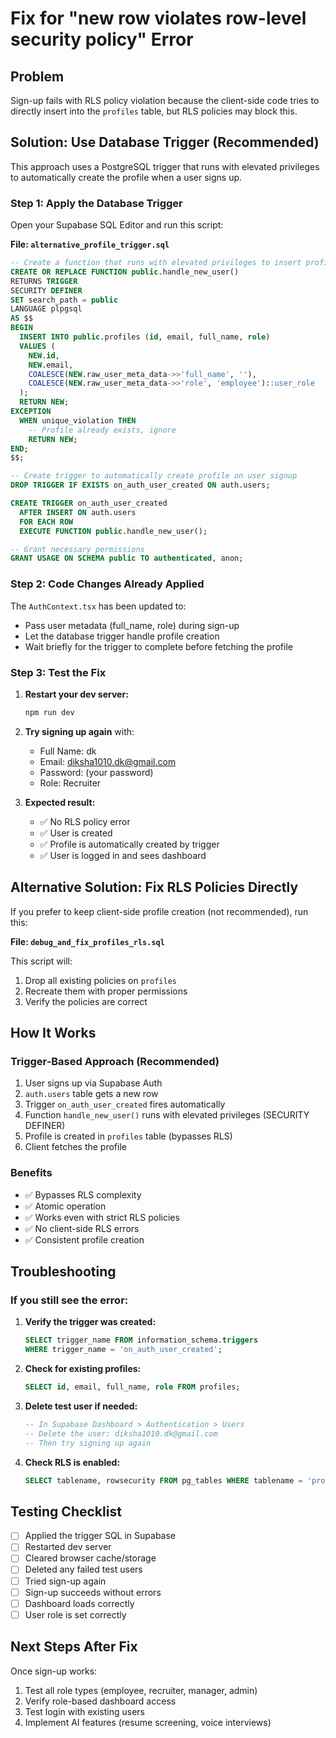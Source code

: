 # Fix for "new row violates row-level security policy" Error

## Problem
Sign-up fails with RLS policy violation because the client-side code tries to directly insert into the `profiles` table, but RLS policies may block this.

## Solution: Use Database Trigger (Recommended)

This approach uses a PostgreSQL trigger that runs with elevated privileges to automatically create the profile when a user signs up.

### Step 1: Apply the Database Trigger

Open your Supabase SQL Editor and run this script:

**File: `alternative_profile_trigger.sql`**

```sql
-- Create a function that runs with elevated privileges to insert profiles
CREATE OR REPLACE FUNCTION public.handle_new_user()
RETURNS TRIGGER
SECURITY DEFINER
SET search_path = public
LANGUAGE plpgsql
AS $$
BEGIN
  INSERT INTO public.profiles (id, email, full_name, role)
  VALUES (
    NEW.id,
    NEW.email,
    COALESCE(NEW.raw_user_meta_data->>'full_name', ''),
    COALESCE(NEW.raw_user_meta_data->>'role', 'employee')::user_role
  );
  RETURN NEW;
EXCEPTION
  WHEN unique_violation THEN
    -- Profile already exists, ignore
    RETURN NEW;
END;
$$;

-- Create trigger to automatically create profile on user signup
DROP TRIGGER IF EXISTS on_auth_user_created ON auth.users;

CREATE TRIGGER on_auth_user_created
  AFTER INSERT ON auth.users
  FOR EACH ROW
  EXECUTE FUNCTION public.handle_new_user();

-- Grant necessary permissions
GRANT USAGE ON SCHEMA public TO authenticated, anon;
```

### Step 2: Code Changes Already Applied

The `AuthContext.tsx` has been updated to:
- Pass user metadata (full_name, role) during sign-up
- Let the database trigger handle profile creation
- Wait briefly for the trigger to complete before fetching the profile

### Step 3: Test the Fix

1. **Restart your dev server:**
   ```bash
   npm run dev
   ```

2. **Try signing up again** with:
   - Full Name: dk
   - Email: diksha1010.dk@gmail.com
   - Password: (your password)
   - Role: Recruiter

3. **Expected result:**
   - ✅ No RLS policy error
   - ✅ User is created
   - ✅ Profile is automatically created by trigger
   - ✅ User is logged in and sees dashboard

## Alternative Solution: Fix RLS Policies Directly

If you prefer to keep client-side profile creation (not recommended), run this:

**File: `debug_and_fix_profiles_rls.sql`**

This script will:
1. Drop all existing policies on `profiles`
2. Recreate them with proper permissions
3. Verify the policies are correct

## How It Works

### Trigger-Based Approach (Recommended)
1. User signs up via Supabase Auth
2. `auth.users` table gets a new row
3. Trigger `on_auth_user_created` fires automatically
4. Function `handle_new_user()` runs with elevated privileges (SECURITY DEFINER)
5. Profile is created in `profiles` table (bypasses RLS)
6. Client fetches the profile

### Benefits
- ✅ Bypasses RLS complexity
- ✅ Atomic operation
- ✅ Works even with strict RLS policies
- ✅ No client-side RLS errors
- ✅ Consistent profile creation

## Troubleshooting

### If you still see the error:

1. **Verify the trigger was created:**
   ```sql
   SELECT trigger_name FROM information_schema.triggers 
   WHERE trigger_name = 'on_auth_user_created';
   ```

2. **Check for existing profiles:**
   ```sql
   SELECT id, email, full_name, role FROM profiles;
   ```

3. **Delete test user if needed:**
   ```sql
   -- In Supabase Dashboard > Authentication > Users
   -- Delete the user: diksha1010.dk@gmail.com
   -- Then try signing up again
   ```

4. **Check RLS is enabled:**
   ```sql
   SELECT tablename, rowsecurity FROM pg_tables WHERE tablename = 'profiles';
   ```

## Testing Checklist

- [ ] Applied the trigger SQL in Supabase
- [ ] Restarted dev server
- [ ] Cleared browser cache/storage
- [ ] Deleted any failed test users
- [ ] Tried sign-up again
- [ ] Sign-up succeeds without errors
- [ ] Dashboard loads correctly
- [ ] User role is set correctly

## Next Steps After Fix

Once sign-up works:
1. Test all role types (employee, recruiter, manager, admin)
2. Verify role-based dashboard access
3. Test login with existing users
4. Implement AI features (resume screening, voice interviews)
